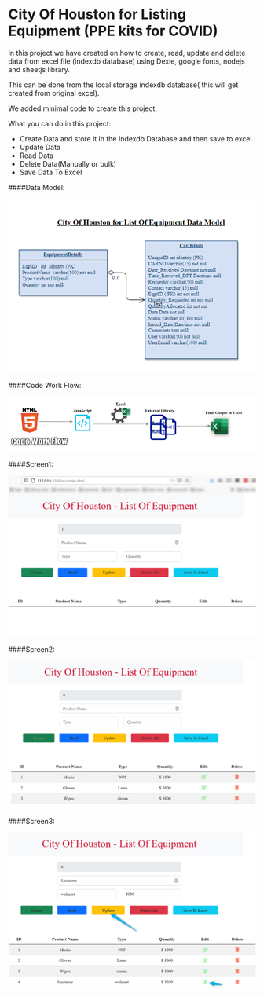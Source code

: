 # City Of Houston for Listing Equipment (PPE kits for COVID)
In this project we have created on how to create, read, update and delete data from excel file (indexdb database) using Dexie, google fonts, nodejs and sheetjs library.

This can be done from the local storage indexdb database( this will get created from original excel). 

We added minimal code to create this project.

What you can do in this project:
* Create Data and store it in the Indexdb Database and then save to excel
* Update Data
* Read Data
* Delete Data(Manually or bulk)
* Save Data To Excel

####Data Model:

![DataModel](images/COH_DataModel.PNG)


####Code Work Flow:

![CodeWorkFlow](images/COH_CodeWorkFlow.PNG)

####Screen1:

![Initial Page](images/Equipment_Screen1.PNG)

####Screen2:

![Create Page](images/Equipment_Screen2Create.PNG)

####Screen3:

![Update Page](images/Equipment_Screen3Update.PNG)

